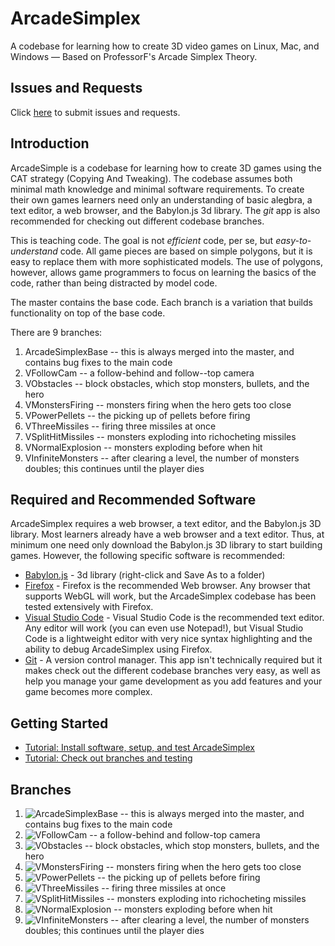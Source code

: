 # ArcadeSimplex
A codebase for learning how to create 3D video games on Linux, Mac, and Windows — Based on ProfessorF's Arcade Simplex Theory.

## Issues and Requests
Click [here](https://github.com/professorf/ArcadeSimplex/issues) to submit issues and requests.

## Introduction
ArcadeSimple is a codebase for learning how to create 3D games using the CAT strategy (Copying And Tweaking). The codebase assumes both minimal math knowledge and minimal software requirements. To create their own games learners need only an understanding of basic alegbra, a text editor, a web browser, and the Babylon.js 3d library. The _git_ app is also recommended for checking out different codebase branches. 

This is teaching code. The goal is not _efficient_ code, per se, but _easy-to-understand_ code. All game pieces are based on simple polygons, but it is easy to replace them with more sophisticated models. The use of polygons, however, allows game programmers to focus on learning the basics of the code, rather than being distracted by model code. 

The master contains the base code.  Each branch is a variation that builds functionality on top of the base code. 

There are 9 branches:

1. ArcadeSimplexBase -- this is always merged into the master, and contains bug fixes to the main code
2. VFollowCam -- a follow-behind and follow--top camera
3. VObstacles -- block obstacles, which stop monsters, bullets, and the hero
4. VMonstersFiring -- monsters firing when the hero gets too close
5. VPowerPellets -- the picking up of pellets before firing
6. VThreeMissiles -- firing three missiles at once
7. VSplitHitMissiles -- monsters exploding into richocheting missiles
8. VNormalExplosion -- monsters exploding before when hit
9. VInfiniteMonsters -- after clearing a level, the number of monsters doubles; this continues until the player dies 

## Required and Recommended Software 
ArcadeSimplex requires a web browser, a text editor, and the Babylon.js 3D library. Most learners already have a web browser and a text editor. Thus, at minimum one need only download the Babylon.js 3D library to start building games. However, the following specific software is recommended:

* [Babylon.js](https://cdn.babylonjs.com/babylon.max.js) - 3d library (right-click and Save As to a folder)
* [Firefox](https://www.mozilla.org/en-US/firefox/new/) - Firefox is the recommended Web browser. Any browser that supports WebGL will work, but the ArcadeSimplex codebase has been tested extensively with Firefox.
* [Visual Studio Code](https://code.visualstudio.com/download) - Visual Studio Code is the recommended text editor. Any editor will work (you can even use Notepad!), but Visual Studio Code is a lightweight editor with very nice syntax highlighting and the ability to debug ArcadeSimplex using Firefox.
* [Git](https://git-scm.com/downloads) - A version control manager. This app isn't technically required but it makes check out the different codebase branches very easy, as well as help you manage your game development as you add features and your game becomes more complex.

## Getting Started
* [Tutorial: Install software, setup, and test ArcadeSimplex](getting-started.md)
* [Tutorial: Check out branches and testing](check-test-branch.md)

## Branches

1. ![ArcadeSimplexBase]() -- this is always merged into the master, and contains bug fixes to the main code
2. ![VFollowCam]() -- a follow-behind and follow-top camera
3. ![VObstacles]() -- block obstacles, which stop monsters, bullets, and the hero
4. ![VMonstersFiring]() -- monsters firing when the hero gets too close
5. ![VPowerPellets]() -- the picking up of pellets before firing
6. ![VThreeMissiles]() -- firing three missiles at once
7. ![VSplitHitMissiles]() -- monsters exploding into richocheting missiles
8. ![VNormalExplosion]() -- monsters exploding before when hit
9. ![VInfiniteMonsters]() -- after clearing a level, the number of monsters doubles; this continues until the player dies 

